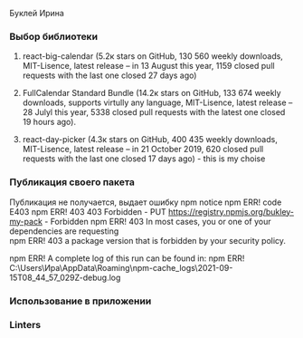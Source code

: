 Буклей Ирина

### Выбор библиотеки

1. react-big-calendar (5.2к stars on GitHub, 130 560 weekly downloads, MIT-Lisence, latest release – in 13 August this year, 1159 closed pull requests with the last one closed 27 days ago)

2. FullCalendar Standard Bundle (14.2к stars on GitHub, 133 674 weekly downloads, supports virtully any language, MIT-Lisence, latest release – 28 Julyl this year, 5338 closed pull requests with the latest one closed 19 hours ago).

3. react-day-picker (4.3к stars on GitHub, 400 435 weekly downloads, MIT-Lisence, latest release – in 21 October 2019, 620 closed pull requests with the last one closed 17 days ago) - this is my choise

### Публикация своего пакета

Публикация не получается, выдает ошибку 
npm notice
npm ERR! code E403
npm ERR! 403 403 Forbidden - PUT https://registry.npmjs.org/bukley-my-pack - Forbidden
npm ERR! 403 In most cases, you or one of your dependencies are requesting       
npm ERR! 403 a package version that is forbidden by your security policy.        

npm ERR! A complete log of this run can be found in:
npm ERR!     C:\Users\Ира\AppData\Roaming\npm-cache\_logs\2021-09-15T08_44_57_029Z-debug.log

### Использование в приложении



### Linters

